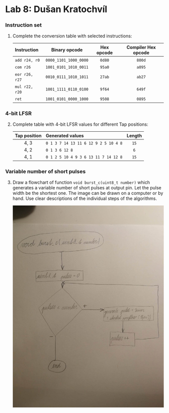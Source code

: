 # Lab 8: Dušan Kratochvíl

### Instruction set

1. Complete the conversion table with selected instructions:

   | **Instruction** | **Binary opcode** | **Hex opcode** | **Compiler Hex opcode** |
   | :-- | :-: | :-: | :-: |
   | `add r24, r0` | `0000_1101_1000_0000` | `0d80` | `800d` |
   | `com r26` | `1001_0101_1010_0011` | `95a0` | `a095` |
   | `eor r26, r27` | `0010_0111_1010_1011` | `27ab` | `ab27` |
   | `mul r22, r20` | `1001_1111_0110_0100` | `9f64` | `649f` |
   | `ret` | `1001_0101_0000_1000` | `9508` | `0895` |

### 4-bit LFSR

2. Complete table with 4-bit LFSR values for different Tap positions:

   | **Tap position** | **Generated values** | **Length** |
   | :-: | :-- | :-: |
   | 4, 3 |`0 1 3 7 14 13 11 6 12 9 2 5 10 4 8` | `15` |
   | 4, 2 | `0 1 3 6 12 8` | `6` |
   | 4, 1 | `0 1 2 5 10 4 9 3 6 13 11 7 14 12 8` | `15` |

### Variable number of short pulses

3. Draw a flowchart of function `void burst_c(uint8_t number)` which generates a variable number of short pulses at output pin. Let the pulse width be the shortest one. The image can be drawn on a computer or by hand. Use clear descriptions of the individual steps of the algorithms.

   ![your figure](pictures/flowchart.jpg)
